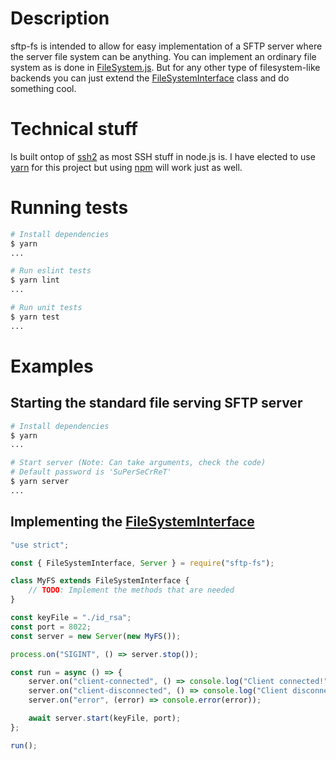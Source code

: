 # Description

sftp-fs is intended to allow for easy implementation of a SFTP server where the server file system can be anything. You can implement an ordinary file system as is done in [FileSystem.js](https://github.com/mattiasrunge/sftp-fs/blob/master/impl/FileSystem.js). But for any other type of filesystem-like backends you can just extend the [FileSystemInterface](https://github.com/mattiasrunge/sftp-fs/blob/master/lib/FileSystemInterface.js) class and do something cool.

# Technical stuff

Is built ontop of [ssh2](https://github.com/mscdex/ssh2) as most SSH stuff in node.js is. I have elected to use [yarn](https://yarnpkg.com/lang/en/) for this project but using [npm](https://www.npmjs.com/) will work just as well.

# Running tests
```bash
# Install dependencies
$ yarn
...

# Run eslint tests
$ yarn lint
...

# Run unit tests
$ yarn test
...
```

# Examples

## Starting the standard file serving SFTP server
```bash
# Install dependencies
$ yarn
...

# Start server (Note: Can take arguments, check the code)
# Default password is 'SuPerSeCrReT'
$ yarn server
...
```

## Implementing the [FileSystemInterface](https://github.com/mattiasrunge/sftp-fs/blob/master/lib/FileSystemInterface.js)
```js
"use strict";

const { FileSystemInterface, Server } = require("sftp-fs");

class MyFS extends FileSystemInterface {
    // TODO: Implement the methods that are needed
}

const keyFile = "./id_rsa";
const port = 8022;
const server = new Server(new MyFS());

process.on("SIGINT", () => server.stop());

const run = async () => {
    server.on("client-connected", () => console.log("Client connected!"));
    server.on("client-disconnected", () => console.log("Client disconnected!"));
    server.on("error", (error) => console.error(error));

    await server.start(keyFile, port);
};

run();
```
